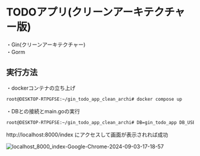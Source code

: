 # TODOアプリ(クリーンアーキテクチャー版)

・Gin(クリーンアーキテクチャー)  
・Gorm  

## 実行方法

・dockerコンテナの立ち上げ  
```bash
root@DESKTOP-RTPGFSE:~/gin_todo_app_clean_archi# docker compose up
```
  
・DBとの接続とmain.goの実行  
```bash
root@DESKTOP-RTPGFSE:~/gin_todo_app_clean_archi# DB=gin_todo_app DB_USER=root DB_PASSWORD=password DB_HOST=localhost DB_PORT=3306 go run .
```
  
http://localhost:8000/index にアクセスして画面が表示されれば成功  

![localhost_8000_index-Google-Chrome-2024-09-03-17-18-57](https://github.com/user-attachments/assets/eb2a841c-49c5-471c-bec4-0a63f68fd521)
